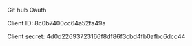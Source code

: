 Git hub Oauth

Client ID: 8c0b7400cc64a52fa49a

Client secret: 4d0d22693723166f8df86f3cbd4fb0afbc6dcc44